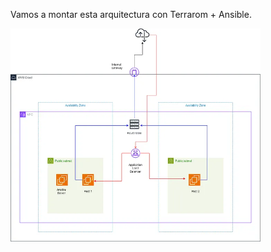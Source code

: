
Vamos a montar esta arquitectura con Terrarom + Ansible.

<img src="./image.webp" alt="Ansible Core" width="400">